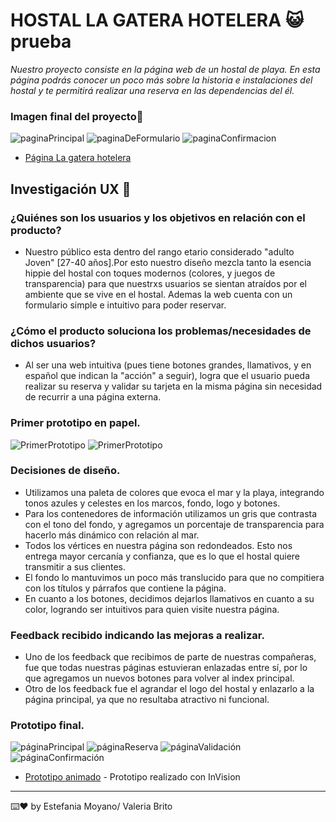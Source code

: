 # HOSTAL LA GATERA HOTELERA :smiley_cat:prueba

_Nuestro proyecto consiste en la página web de un hostal de playa. En esta página podrás conocer un poco más sobre la historia e instalaciones del hostal y te permitirá realizar una reserva en las dependencias del él._

### Imagen final del proyecto:ocean:

![paginaPrincipal](1pagina.png)
![paginaDeFormulario](2pagina.png)
![paginaConfirmacion](3pagina.png)

* [Página La gatera hotelera](https://niamoyano91.github.io/SCL013-card-validation/src/index.html)

## Investigación UX :mag_right:

### ¿Quiénes son los usuarios y los objetivos en relación con el producto?
* Nuestro público esta dentro del rango etario considerado "adulto Joven" [27-40 años].Por esto nuestro diseño mezcla 
tanto la esencia hippie del hostal con toques modernos (colores, y juegos de transparencia) para que nuestrxs
usuarios se sientan atraídos por el ambiente que se vive en el hostal. Ademas la web cuenta con un formulario simple e intuitivo para poder reservar.

### ¿Cómo el producto soluciona los problemas/necesidades de dichos usuarios?
* Al ser una web intuitiva (pues tiene botones grandes, llamativos, y en español que indican la "acción" a seguir), logra que el usuario pueda realizar su reserva y validar su tarjeta en la misma página sin necesidad de recurrir a una página externa. 

### Primer prototipo en papel.

![PrimerPrototipo](1PrototipoAntiguo.jpg)
![PrimerPrototipo](2PrototipoAntiguo.jpg)

### Decisiones de diseño.
* Utilizamos una paleta de colores que evoca el mar y la playa, integrando tonos azules y celestes en los marcos, fondo, logo y botones.
* Para los contenedores de información utilizamos un gris que contrasta con el tono del fondo, y agregamos un porcentaje de transparencia para hacerlo más dinámico con relación al mar.
* Todos los vértices en nuestra página son redondeados. Esto nos entrega mayor cercanía y confianza, que es lo que el hostal quiere transmitir a sus clientes.
* El fondo lo mantuvimos un poco más translucido para que no compitiera con los títulos y párrafos que contiene la página.
* En cuanto a los botones, decidimos dejarlos llamativos en cuanto a su color, logrando ser intuitivos para quien visite nuestra página.

### Feedback recibido indicando las mejoras a realizar.
* Uno de los feedback que recibimos de parte de nuestras compañeras, fue que todas nuestras páginas estuvieran enlazadas entre sí, por lo que agregamos un nuevos botones para volver al index principal.
* Otro de los feedback fue el agrandar el logo del hostal y enlazarlo a la página principal, ya que no resultaba atractivo ni funcional.

### Prototipo final.

![páginaPrincipal](prototipo1.jpg)
![páginaReserva](prototipo2.jpg)
![páginaValidación](prototipo2.5.jpg)
![páginaConfirmación](prototipo3.jpg)

* [Prototipo animado](https://valeriabrito679410.invisionapp.com/public/share/3F13FRZWZ4#screens/477294219) - Prototipo realizado con InVision

---
⌨️❤️ by Estefania Moyano/ Valeria Brito
